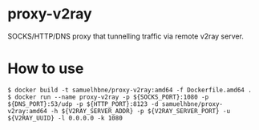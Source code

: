 # proxy-v2ray
SOCKS/HTTP/DNS proxy that tunnelling traffic via remote v2ray server.

# How to use
```
$ docker build -t samuelhbne/proxy-v2ray:amd64 -f Dockerfile.amd64 .
$ docker run --name proxy-v2ray -p ${SOCKS_PORT}:1080 -p ${DNS_PORT}:53/udp -p ${HTTP_PORT}:8123 -d samuelhbne/proxy-v2ray:amd64 -h ${V2RAY_SERVER_ADDR} -p ${V2RAY_SERVER_PORT} -u ${V2RAY_UUID} -l 0.0.0.0 -k 1080
```
